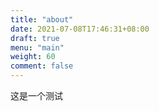 ```yaml
---
title: "about"
date: 2021-07-08T17:46:31+08:00
draft: true
menu: "main"
weight: 60
comment: false
---
```


这是一个测试

